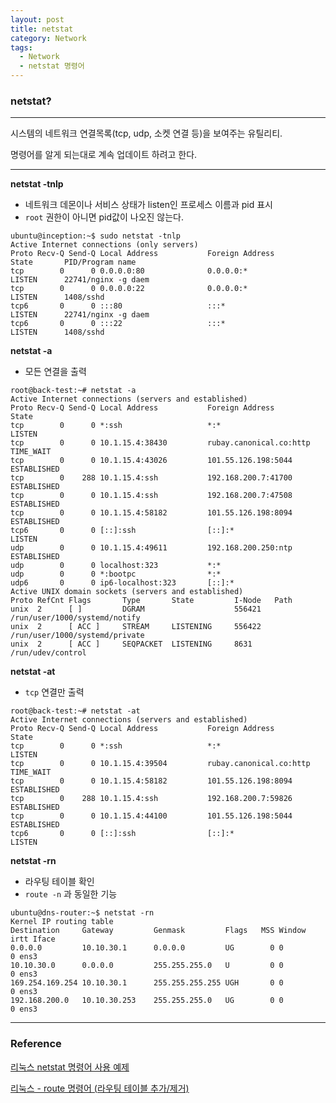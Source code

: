 ```yaml
---
layout: post
title: netstat 
category: Network
tags:
  - Network
  - netstat 명령어
---
```






### netstat?

---

시스템의 네트워크 연결목록(tcp, udp, 소켓 연결 등)을 보여주는 유틸리티.

명령어를 알게 되는대로 계속 업데이트 하려고 한다.

---

**netstat -tnlp**

- 네트워크 데몬이나 서비스 상태가 listen인 프로세스 이름과 pid 표시
- `root` 권한이 아니면 pid값이 나오진 않는다.

```
ubuntu@inception:~$ sudo netstat -tnlp
Active Internet connections (only servers)
Proto Recv-Q Send-Q Local Address           Foreign Address         State       PID/Program name
tcp        0      0 0.0.0.0:80              0.0.0.0:*               LISTEN      22741/nginx -g daem
tcp        0      0 0.0.0.0:22              0.0.0.0:*               LISTEN      1408/sshd       
tcp6       0      0 :::80                   :::*                    LISTEN      22741/nginx -g daem
tcp6       0      0 :::22                   :::*                    LISTEN      1408/sshd
```



**netstat -a**

- 모든 연결을 출력

```
root@back-test:~# netstat -a
Active Internet connections (servers and established)
Proto Recv-Q Send-Q Local Address           Foreign Address         State
tcp        0      0 *:ssh                   *:*                     LISTEN
tcp        0      0 10.1.15.4:38430         rubay.canonical.co:http TIME_WAIT
tcp        0      0 10.1.15.4:43026         101.55.126.198:5044     ESTABLISHED
tcp        0    288 10.1.15.4:ssh           192.168.200.7:41700     ESTABLISHED
tcp        0      0 10.1.15.4:ssh           192.168.200.7:47508     ESTABLISHED
tcp        0      0 10.1.15.4:58182         101.55.126.198:8094     ESTABLISHED
tcp6       0      0 [::]:ssh                [::]:*                  LISTEN
udp        0      0 10.1.15.4:49611         192.168.200.250:ntp     ESTABLISHED
udp        0      0 localhost:323           *:*
udp        0      0 *:bootpc                *:*
udp6       0      0 ip6-localhost:323       [::]:*
Active UNIX domain sockets (servers and established)
Proto RefCnt Flags       Type       State         I-Node   Path
unix  2      [ ]         DGRAM                    556421   /run/user/1000/systemd/notify
unix  2      [ ACC ]     STREAM     LISTENING     556422   /run/user/1000/systemd/private
unix  2      [ ACC ]     SEQPACKET  LISTENING     8631     /run/udev/control
```



**netstat -at**

- `tcp` 연결만 출력

```
root@back-test:~# netstat -at
Active Internet connections (servers and established)
Proto Recv-Q Send-Q Local Address           Foreign Address         State
tcp        0      0 *:ssh                   *:*                     LISTEN
tcp        0      0 10.1.15.4:39504         rubay.canonical.co:http TIME_WAIT
tcp        0      0 10.1.15.4:58182         101.55.126.198:8094     ESTABLISHED
tcp        0    288 10.1.15.4:ssh           192.168.200.7:59826     ESTABLISHED
tcp        0      0 10.1.15.4:44100         101.55.126.198:5044     ESTABLISHED
tcp6       0      0 [::]:ssh                [::]:*                  LISTEN
```





**netstat -rn**

- 라우팅 테이블 확인
- `route -n` 과 동일한 기능

```
ubuntu@dns-router:~$ netstat -rn
Kernel IP routing table
Destination     Gateway         Genmask         Flags   MSS Window  irtt Iface
0.0.0.0         10.10.30.1      0.0.0.0         UG        0 0          0 ens3
10.10.30.0      0.0.0.0         255.255.255.0   U         0 0          0 ens3
169.254.169.254 10.10.30.1      255.255.255.255 UGH       0 0          0 ens3
192.168.200.0   10.10.30.253    255.255.255.0   UG        0 0          0 ens3
```











---

### Reference

[리눅스 netstat 명령어 사용 예제](https://sisiblog.tistory.com/12)

[리눅스 - route 명령어 (라우팅 테이블 추가/제거)](https://m.blog.naver.com/PostView.nhn?blogId=jsky10503&logNo=220745663332&proxyReferer=https%3A%2F%2Fwww.google.com%2F)

